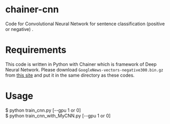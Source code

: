 # chainer-cnn
Code for Convolutional Neural Network for sentence classification (positive or negative) .  

# Requirements
This code is written in Python with Chainer which is framework of Deep Neural Network.
Please download `GoogleNews-vectors-negative300.bin.gz` from [this site](https://code.google.com/archive/p/word2vec/) and put it in the same directory as these codes.

# Usage
  $ python train_cnn.py [--gpu 1 or 0]   
  $ python train_cnn_with_MyCNN.py [--gpu 1 or 0]
